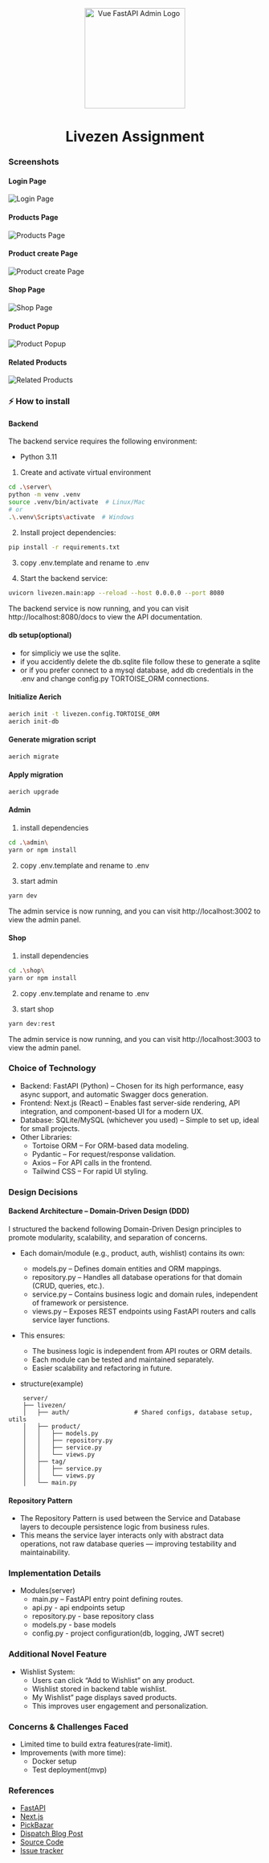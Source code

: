 <p align="center">
  <a href="https://github.com/KNR1997/Livezen">
    <img alt="Vue FastAPI Admin Logo" width="200" src="https://uploads.teachablecdn.com/attachments/0dKhU49vRbiSSWknbHAR_1920X1357.jpg">
  </a>
</p>

<h1 align="center">Livezen Assignment</h1>

### Screenshots

#### Login Page
![Login Page](https://github.com/KNR1997/Livezen/admin/public/image/screenshots/login.jpg)

#### Products Page
![Products Page](https://github.com/KNR1997/Livezen/admin/public/image/screenshots/products.jpg)


#### Product create Page
![Product create Page](https://github.com/KNR1997/Livezen/admin/public/image/screenshots/product-create.jpg)

#### Shop Page
![Shop Page](https://github.com/KNR1997/Livezen/admin/public/image/screenshots/shop.jpg)

#### Product Popup
![Product Popup](https://github.com/KNR1997/Livezen/admin/public/image/screenshots/product-popup.jpg)

#### Related Products
![Related Products](https://github.com/KNR1997/Livezen/admin/public/image/screenshots/related-products.jpg)


### ⚡️ How to install


#### Backend
The backend service requires the following environment:

- Python 3.11

1. Create and activate virtual environment
```sh
cd .\server\
python -m venv .venv
source .venv/bin/activate  # Linux/Mac
# or
.\.venv\Scripts\activate  # Windows
```

2. Install project dependencies:
```sh
pip install -r requirements.txt
```

3. copy .env.template and rename to .env

4. Start the backend service:
```sh
uvicorn livezen.main:app --reload --host 0.0.0.0 --port 8080
```
The backend service is now running, and you can visit http://localhost:8080/docs to view the API documentation.


#### db setup(optional)
- for simpliciy we use the sqlite.
- if you accidently delete the db.sqlite file follow these to generate a sqlite
- or if you prefer connect to a mysql database, add db credentials in the .env and change config.py TORTOISE_ORM connections.

#### Initialize Aerich
```sh
aerich init -t livezen.config.TORTOISE_ORM
aerich init-db
```

#### Generate migration script
```sh
aerich migrate
```

#### Apply migration
```sh
aerich upgrade
```



#### Admin
1. install dependencies
```sh
cd .\admin\
yarn or npm install
```
2. copy .env.template and rename to .env

3. start admin
```sh
yarn dev
```
The admin service is now running, and you can visit http://localhost:3002 to view the admin panel.


#### Shop
1. install dependencies
```sh
cd .\shop\
yarn or npm install
```
2. copy .env.template and rename to .env

3. start shop
```sh
yarn dev:rest
```
The admin service is now running, and you can visit http://localhost:3003 to view the admin panel.



### Choice of Technology
- Backend: FastAPI (Python) – Chosen for its high performance, easy async support, and automatic Swagger docs generation.
- Frontend: Next.js (React) – Enables fast server-side rendering, API integration, and component-based UI for a modern UX.
- Database: SQLite/MySQL (whichever you used) – Simple to set up, ideal for small projects.
- Other Libraries:
    - Tortoise ORM – For ORM-based data modeling.
    - Pydantic – For request/response validation.
    - Axios – For API calls in the frontend.
    - Tailwind CSS – For rapid UI styling.

### Design Decisions
#### Backend Architecture – Domain-Driven Design (DDD)
I structured the backend following Domain-Driven Design principles to promote modularity, scalability, and separation of concerns.

- Each domain/module (e.g., product, auth, wishlist) contains its own:
    - models.py – Defines domain entities and ORM mappings.
    - repository.py – Handles all database operations for that domain (CRUD, queries, etc.).
    - service.py – Contains business logic and domain rules, independent of framework or persistence.
    - views.py – Exposes REST endpoints using FastAPI routers and calls service layer functions.

- This ensures:
    - The business logic is independent from API routes or ORM details.
    - Each module can be tested and maintained separately.
    - Easier scalability and refactoring in future.

- structure(example)
```
    server/
    ├── livezen/
    │   ├── auth/                  # Shared configs, database setup, utils
    │   ├── product/
    │   │   ├── models.py
    │   │   ├── repository.py
    │   │   ├── service.py
    │   │   └── views.py
    │   ├── tag/
    │   │   ├── service.py
    │   │   └── views.py
    │   └── main.py
```

#### Repository Pattern
- The Repository Pattern is used between the Service and Database layers to decouple persistence logic from business rules.
- This means the service layer interacts only with abstract data operations, not raw database queries — improving testability and maintainability.

### Implementation Details
- Modules(server)
    - main.py – FastAPI entry point defining routes.
    - api.py - api endpoints setup
    - repository.py - base repository class
    - models.py - base models
    - config.py - project configuration(db, logging, JWT secret)

### Additional Novel Feature
- Wishlist System:
    - Users can click “Add to Wishlist” on any product.
    - Wishlist stored in backend table wishlist.
    - My Wishlist” page displays saved products.
    - This improves user engagement and personalization.

### Concerns & Challenges Faced
- Limited time to build extra features(rate-limit).
- Improvements (with more time):
    - Docker setup
    - Test deployment(mvp)

### References
- [FastAPI](https://fastapi.tiangolo.com/)
- [Next.js](https://nextjs.org/docs)
- [PickBazar](https://redq.io/pickbazar)
- [Dispatch Blog Post](https://medium.com/@NetflixTechBlog/introducing-dispatch-da4b8a2a8072)
- [Source Code](https://github.com/netflix/dispatch)
- [Issue tracker](https://github.com/netflix/dispatch/issues)
